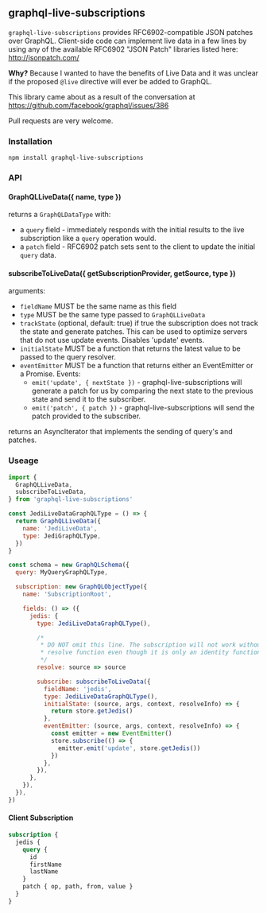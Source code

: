 ## graphql-live-subscriptions

`graphql-live-subscriptions` provides RFC6902-compatible JSON patches over GraphQL. Client-side code can implement live data in a few lines by using any of the available RFC6902 "JSON Patch" libraries listed here: http://jsonpatch.com/

**Why?** Because I wanted to have the benefits of Live Data and it was unclear if the proposed `@live` directive will ever be added to GraphQL.

This library came about as a result of the conversation at https://github.com/facebook/graphql/issues/386

Pull requests are very welcome.

### Installation
`npm install graphql-live-subscriptions`

### API

#### GraphQLLiveData({ name, type })

returns a `GraphQLDataType` with:
* a `query` field - immediately responds with the initial results to the live subscription like a `query` operation would.
* a `patch` field - RFC6902 patch sets sent to the client to update the initial `query` data.

#### subscribeToLiveData({ getSubscriptionProvider, getSource, type })

arguments:
* `fieldName` MUST be the same name as this field
* `type` MUST be the same type passed to `GraphQLLiveData`
* `trackState` (optional, default: true) if true the subscription does not track the state and generate patches. This can be used to optimize servers that do not use update events. Disables 'update' events.
* `initialState` MUST be a function that returns the latest value to be passed to the query resolver.
* `eventEmitter` MUST be a function that returns either an EventEmitter or a Promise. Events:
  * `emit('update', { nextState })` - graphql-live-subscriptions will generate a patch for us by comparing the next state to the previous state and send it to the subscriber.
  * `emit('patch', { patch })` - graphql-live-subscriptions will send the patch provided to the subscriber.

returns an AsyncIterator that implements the sending of query's and patches.

### Useage

```js
import {
  GraphQLLiveData,
  subscribeToLiveData,
} from 'graphql-live-subscriptions'

const JediLiveDataGraphQLType = () => {
  return GraphQLLiveData({
    name: 'JediLiveData',
    type: JediGraphQLType,
  })
}

const schema = new GraphQLSchema({
  query: MyQueryGraphQLType,

  subscription: new GraphQLObjectType({
    name: 'SubscriptionRoot',

    fields: () => ({
      jedis: {
        type: JediLiveDataGraphQLType(),

        /*
         * DO NOT omit this line. The subscription will not work without a
         * resolve function even though it is only an identity function.
         */
        resolve: source => source

        subscribe: subscribeToLiveData({
          fieldName: 'jedis',
          type: JediLiveDataGraphQLType(),
          initialState: (source, args, context, resolveInfo) => {
            return store.getJedis()
          },
          eventEmitter: (source, args, context, resolveInfo) => {
            const emitter = new EventEmitter()
            store.subscribe(() => {
              emitter.emit('update', store.getJedis())
            })
          },
        }),
      },
    }),
  }),
})
```

#### Client Subscription

```graphql
subscription {
  jedis {
    query {
      id
      firstName
      lastName
    }
    patch { op, path, from, value }
  }
}
```
